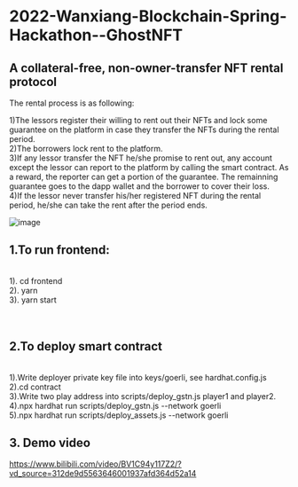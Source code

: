 # 2022-Wanxiang-Blockchain-Spring-Hackathon--GhostNFT

## A <strong>collateral-free</strong>, <strong>non-owner-transfer</strong> NFT rental protocol

The rental process is as following:

1)The lessors register their willing to rent out their NFTs and lock some guarantee on the platform in case they transfer the NFTs during the rental period.<br>
2)The borrowers lock rent to the platform.<br>
3)If any lessor transfer the NFT he/she promise to rent out, any account except the lessor can report to the platform by calling the smart contract. As a reward, the reporter can get a portion of the guarantee. The remainning guarantee goes to the dapp wallet and the borrower to cover their loss.<br>
4)If the lessor never transfer his/her registered NFT during the rental period, he/she can take the rent after the period ends.<br>

![image](https://github.com/yijie37/ghostnft-protocol/blob/main/misc/non-collateral.png)<br>

## 1.To run frontend:<br>

<br>
1). cd frontend<br>
2). yarn<br>
3). yarn start<br>
<br>
<br>

## 2.To deploy smart contract<br>

<br>
1).Write deployer private key file into keys/goerli, see hardhat.config.js<br>
2).cd contract<br>
3).Write two play address into scripts/deploy_gstn.js player1 and player2.<br>
4).npx hardhat run scripts/deploy_gstn.js --network goerli<br>
5).npx hardhat run scripts/deploy_assets.js --network goerli<br>


## 3. Demo video
https://www.bilibili.com/video/BV1C94y117Z2/?vd_source=312de9d5563646001937afd364d52a14<br>
